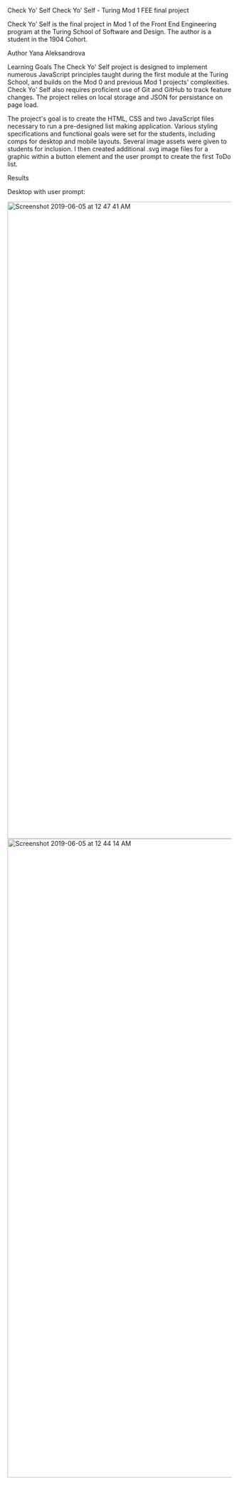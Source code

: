 Check Yo' Self
Check Yo' Self - Turing Mod 1 FEE final project

Check Yo' Self is the final project in Mod 1 of the Front End Engineering program at the Turing School of Software and Design. The author is a student in the 1904 Cohort.

Author
Yana Aleksandrova

Learning Goals
The Check Yo' Self project is designed to implement numerous JavaScript principles taught during the first module at the Turing School, and builds on the Mod 0 and previous Mod 1 projects' complexities. Check Yo' Self also requires proficient use of Git and GitHub to track feature changes. The project relies on local storage and JSON for persistance on page load.

The project's goal is to create the HTML, CSS and two JavaScript files necessary to run a pre-designed list making application. Various styling specifications and functional goals were set for the students, including comps for desktop and mobile layouts. Several image assets were given to students for inclusion. I then created additional .svg image files for a graphic within a button element and the user prompt to create the first ToDo list.


Results

Desktop with user prompt:

<img width="1429" alt="Screenshot 2019-06-05 at 12 47 41 AM" src="https://user-images.githubusercontent.com/48306813/58937511-d8155480-872f-11e9-9959-9afb952b791c.png">
<img width="1433" alt="Screenshot 2019-06-05 at 12 44 14 AM" src="https://user-images.githubusercontent.com/48306813/58937513-d9468180-872f-11e9-9fc8-2148387b63c4.png">
